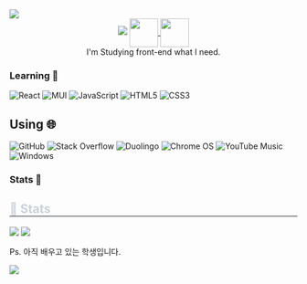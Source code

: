 <img src="https://capsule-render.vercel.app/api?type=waving&color=BDBDC8&height=150&section=header" />

<div align="center">

  <img src="https://capsule-render.vercel.app/api?type=venom&height=300&color=gradient&text=Hoya76's%20Github&textBg=false&fontColor=2980B9&fontAlign=50">

  <a href="https://www.youtube.com/watch?v=dQw4w9WgXcQ" target="_blank">
  <img src="https://i.imgur.com/eAzDhfX.png" weight="50" height="50" align="center">
  </a>
  <img src="https://static.vecteezy.com/system/resources/previews/020/951/159/original/book-3d-icon-free-png.png" align="center" weight="50" height="50">
</div>

<div align="center">
I'm Studying front-end what I need.
</div>

### Learning 📖<br>
![React](https://img.shields.io/badge/react-%2320232a.svg?style=for-the-badge&logo=react&logoColor=%2361DAFB)
![MUI](https://img.shields.io/badge/MUI-%230081CB.svg?style=for-the-badge&logo=mui&logoColor=white)
![JavaScript](https://img.shields.io/badge/javascript-%23323330.svg?style=for-the-badge&logo=javascript&logoColor=%23F7DF1E)
![HTML5](https://img.shields.io/badge/html5-%23E34F26.svg?style=for-the-badge&logo=html5&logoColor=white)
![CSS3](https://img.shields.io/badge/css3-%231572B6.svg?style=for-the-badge&logo=css3&logoColor=white)

## Using 🌐<br>
![GitHub](https://img.shields.io/badge/github-%23121011.svg?style=for-the-badge&logo=github&logoColor=white)
![Stack Overflow](https://img.shields.io/badge/-Stackoverflow-FE7A16?style=for-the-badge&logo=stack-overflow&logoColor=white)
![Duolingo](https://img.shields.io/badge/Duolingo-%234DC730.svg?style=for-the-badge&logo=Duolingo&logoColor=white)
![Chrome OS](https://img.shields.io/badge/chrome%20os-3d89fc?style=for-the-badge&logo=google%20chrome&logoColor=white)
![YouTube Music](https://img.shields.io/badge/YouTube_Music-FF0000?style=for-the-badge&logo=youtube-music&logoColor=white)
![Windows](https://img.shields.io/badge/Windows-0078D6?style=for-the-badge&logo=windows&logoColor=white)

### Stats 🏅<br>
<div style="text-align: left;"> 
    <h2 style="border-bottom: 1px solid #21262d; color: #c9d1d9;"> 🏅 Stats </h2> <div style="text-align: left;"> <img src="https://github-readme-stats.vercel.app/api?username=Podk76&bg_color=60,ffaf7a,e576d1&title_color=0008ff&text_color=0008ff"
         /> <img src="https://github-readme-stats.vercel.app/api/top-langs/?username=Podk76&layout=compact&bg_color=60,ffaf7a,e576d1&title_color=0008ff&text_color=0008ff"
           /> </div> 
    </div>

Ps. 아직 배우고 있는 학생입니다.

<img src="https://capsule-render.vercel.app/api?type=waving&color=BDBDC8&height=150&section=footer" />
